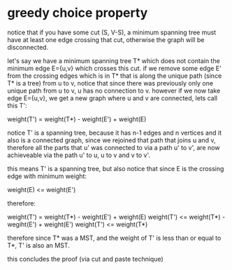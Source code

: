 # greedy choice property

notice that if you have some cut (S, V-S), a minimum spanning tree
must have at least one edge crossing that cut, otherwise the graph
will be disconnected.

let's say we have a minimum spanning tree T\* which does not contain
the minimum edge E={u,v} which crosses this cut. if we remove some
edge E' from the crossing edges which is in T\* that is along the
unique path (since T\* is a tree) from u to v, notice that since
there was previously only one unique path from u to v, u has no
connection to v. however if we now take edge E={u,v}, we get a new
graph where u and v are connected, lets call this T':

weight(T') = weight(T\*) - weight(E') + weight(E)

notice T' is a spanning tree, because it has n-1 edges and n vertices
and it also is a connected graph, since we rejoined that path that joins
u and v, therefore all the parts that u' was connected to  via a path u'
to v', are now achieveable via the path u' to u, u to v and v to v'.

this means T' is a spanning tree, but also notice that since E is the
crossing edge with minimum weight:

weight(E) <= weight(E')

therefore:

weight(T') = weight(T\*) - weight(E') + weight(E)
weight(T') <= weight(T\*) - wegiht(E') + weight(E')
weight(T') <= weight(T\*)

therefore since T\* was a MST, and the weight of T' is less than or equal
to T\*, T' is also an MST.

this concludes the proof (via cut and paste technique)
